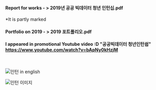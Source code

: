 

#### Report for works - >  2019년 공공 빅데이터 청년 인턴십.pdf


*It is partly marked



#### Portfolio on 2019    - >   2019 포트폴리오.pdf

#### I appeared in promotional Youtube video :D           "공공빅데이터 청년인턴쉽" https://www.youtube.com/watch?v=bApNy0kHzjM


<br>


![인턴 in english](https://user-images.githubusercontent.com/61492320/123511076-37998080-d6ba-11eb-83e9-ca925cb5aa1b.PNG)


![인턴 이미지](https://user-images.githubusercontent.com/61492320/123510881-f18fed00-d6b8-11eb-973b-a7ba78c87508.PNG)
